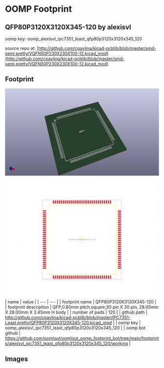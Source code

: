 # OOMP Footprint  
## QFP80P3120X3120X345-120  by alexisvl  
  
oomp key: oomp_alexisvl_ipc7351_least_qfp80p3120x3120x345_120  
  
source repo at: [http://github.com/cpavlina/kicad-pcblib/blob/master/smd-semi.pretty/VQFN50P230X230X100-12.kicad_mod](http://github.com/cpavlina/kicad-pcblib/blob/master/smd-semi.pretty/VQFN50P230X230X100-12.kicad_mod)  
## Footprint  
  
[![working_kicad_pcb_3d.png](working_kicad_pcb_3d_600.png)](working_kicad_pcb_3d.png)  
  
[![working.png](working_600.png)](working.png)  
| name | value | 
| --- | --- | 
| footprint name | QFP80P3120X3120X345-120 | 
| footprint description | QFP,0.80mm pitch,square;30 pin X 30 pin, 28.00mm X 28.00mm X 3.45mm H body | 
| number of pads | 120 | 
| github path | http://github.com/cpavlina/kicad-pcblib/blob/master/IPC7351-Least.pretty/QFP80P3120X3120X345-120.kicad_mod | 
| oomp key | oomp_alexisvl_ipc7351_least_qfp80p3120x3120x345_120 | 
| oomp bot github | https://github.com/oomlout/oomlout_oomp_footprint_bot/tree/main/footprints/alexisvl_ipc7351_least_qfp80p3120x3120x345_120/working | 
## Images  
